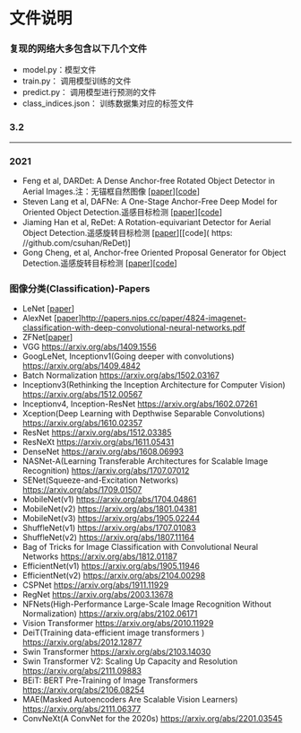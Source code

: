 # 文件说明
### 复现的网络大多包含以下几个文件
* model.py：模型文件
* train.py： 调用模型训练的文件
* predict.py： 调用模型进行预测的文件
* class_indices.json： 训练数据集对应的标签文件

### 3.2 
--------------
### 2021
* Feng et al, DARDet: A Dense Anchor-free Rotated Object Detector in Aerial Images.注：无锚框自然图像 [[paper](https://arxiv.org/pdf/2110.01025.pdf)][[code](https://github.com/zf020114/DARDet)]
* Steven Lang et al, DAFNe: A One-Stage Anchor-Free Deep Model for Oriented Object Detection.遥感目标检测 [[paper](https://arxiv.org/pdf/2109.06148.pdf)][[code](https://github.com/steven-lang/DAFNe)]
* Jiaming Han et al, ReDet: A Rotation-equivariant Detector for Aerial Object Detection.遥感旋转目标检测 [[paper](https://arxiv.org/pdf/2103.07733.pdf)][[code]( https:
//github.com/csuhan/ReDet)]
* Gong Cheng, et al, Anchor-free Oriented Proposal Generator for Object Detection.遥感旋转目标检测 [[paper](https://arxiv.org/pdf/2110.01931.pdf)][[code](https://github.com/jbwang1997/AOPG)]

### 图像分类(Classification)-Papers
* LeNet [[paper](http://lushuangning.oss-cn-beijing.aliyuncs.com/CNN%E5%AD%A6%E4%B9%A0%E7%B3%BB%E5%88%97/Gradient-Based_Learning_Applied_to_Document_Recognition.pdf)]
* AlexNet [[paper]()]http://papers.nips.cc/paper/4824-imagenet-classification-with-deep-convolutional-neural-networks.pdf
* ZFNet[[paper]()]
* VGG https://arxiv.org/abs/1409.1556
* GoogLeNet, Inceptionv1(Going deeper with convolutions) https://arxiv.org/abs/1409.4842
* Batch Normalization https://arxiv.org/abs/1502.03167
* Inceptionv3(Rethinking the Inception Architecture for Computer Vision) https://arxiv.org/abs/1512.00567
* Inceptionv4, Inception-ResNet https://arxiv.org/abs/1602.07261
* Xception(Deep Learning with Depthwise Separable Convolutions) https://arxiv.org/abs/1610.02357
* ResNet https://arxiv.org/abs/1512.03385
* ResNeXt https://arxiv.org/abs/1611.05431
* DenseNet https://arxiv.org/abs/1608.06993
* NASNet-A(Learning Transferable Architectures for Scalable Image Recognition) https://arxiv.org/abs/1707.07012
* SENet(Squeeze-and-Excitation Networks) https://arxiv.org/abs/1709.01507
* MobileNet(v1) https://arxiv.org/abs/1704.04861
* MobileNet(v2) https://arxiv.org/abs/1801.04381
* MobileNet(v3) https://arxiv.org/abs/1905.02244
* ShuffleNet(v1) https://arxiv.org/abs/1707.01083
* ShuffleNet(v2) https://arxiv.org/abs/1807.11164
* Bag of Tricks for Image Classification with Convolutional Neural Networks https://arxiv.org/abs/1812.01187
* EfficientNet(v1) https://arxiv.org/abs/1905.11946
* EfficientNet(v2) https://arxiv.org/abs/2104.00298
* CSPNet https://arxiv.org/abs/1911.11929
* RegNet https://arxiv.org/abs/2003.13678
* NFNets(High-Performance Large-Scale Image Recognition Without Normalization) https://arxiv.org/abs/2102.06171
* Vision Transformer https://arxiv.org/abs/2010.11929
* DeiT(Training data-efficient image transformers ) https://arxiv.org/abs/2012.12877
* Swin Transformer https://arxiv.org/abs/2103.14030
* Swin Transformer V2: Scaling Up Capacity and Resolution https://arxiv.org/abs/2111.09883
* BEiT: BERT Pre-Training of Image Transformers https://arxiv.org/abs/2106.08254
* MAE(Masked Autoencoders Are Scalable Vision Learners) https://arxiv.org/abs/2111.06377
* ConvNeXt(A ConvNet for the 2020s) https://arxiv.org/abs/2201.03545


